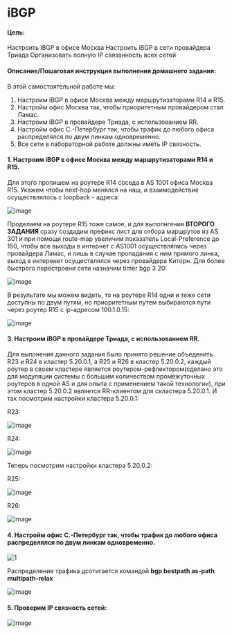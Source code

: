 # iBGP





#### Цель:

Настроить iBGP в офисе Москва
Настроить iBGP в сети провайдера Триада
Организовать полную IP связанность всех сетей



#### Описание/Пошаговая инструкция выполнения домашнего задания:

В этой самостоятельной работе мы:

1. Настроим iBGP в офисе Москва между маршрутизаторами R14 и R15.
2. Настройм офис Москва так, чтобы приоритетным провайдером стал Ламас.
3. Настроим iBGP в провайдере Триада, с использованием RR.
4. Настройм офис С.-Петербург так, чтобы трафик до любого офиса распределялся по двум линкам одновременно.
5. Все сети в лабораторной работе должны иметь IP связность.





#### 1. Настроим iBGP в офисе Москва между маршрутизаторами R14 и R15.

Для этого пропишем на роутере R14 соседа в AS 1001 офиса Москва R15. Укажем чтобы next-hop менялся на наш, и взаимодействие осуществлялось с loopback - адреса:



![image](https://github.com/SalminKHV/OTUS/assets/130359715/42b1241f-11de-47c5-beb3-af4da2d75e3b)



Проделаем на роутере R15 тоже самое, и для выполнгения **ВТОРОГО ЗАДАНИЯ** сразу создадим префикс лист для отбора маршрутов из AS 301 и при помощи route-map увеличим показатель Local-Preference до 150,  чтобы все выходы в интернет с AS1001 осуществлялись через провайдера Ламас, и лишь в случае пропадания с ним прямого линка, выход в интеренет осуществлялся через провайдера Киторн. Для более быстрого перестроени сети назначим timer bgp 3 20:

![image](https://github.com/SalminKHV/OTUS/assets/130359715/203d8587-a9fb-4edb-9bdd-82a0660149c0)



В результате мы можем видеть, то на роутере R14 одни и теже сети доступны по двум путям, но приоритетным путем выбираются пути через роутер R15 c ip-адресом 100.1.0.15:

![image](https://github.com/SalminKHV/OTUS/assets/130359715/925f487d-2fd5-440e-9b4e-966c5d5d064c)



#### 3. Настроим iBGP в провайдере Триада, с использованием RR.

Для выпонения данного задания было принято решение объеденить R23 и R24 в кластер 5.20.0.1, а R25 и R26 в кластер 5.20.0.2, каждый роутер в своем кластере является роутером-рефлектором(сделано это для модуляции системы с большим количеством промежуточных роутеров в одной AS и для опыта с применением такой технологии), при этом кластер 5.20.0.2  является RR-клиентом для скластера 5.20.0.1.  И так посмотрим настройки кластера 5.20.0.1:

R23:

![image](https://github.com/SalminKHV/OTUS/assets/130359715/2581c617-a6f3-4736-806a-ee3bfb68ea9e)



R24: 

![image](https://github.com/SalminKHV/OTUS/assets/130359715/e62f7370-fcc1-406a-a2bd-00b36c9365ba)

Теперь посмотрим настройки кластера 5.20.0.2:

R25:

![image](https://github.com/SalminKHV/OTUS/assets/130359715/0897cd41-eca4-4026-8a51-6f71d67dca8c)

R26: 

![image](https://github.com/SalminKHV/OTUS/assets/130359715/3164ce2e-e780-4828-9923-a72d82ea965c)



#### 4. Настройм офис С.-Петербург так, чтобы трафик до любого офиса распределялся по двум линкам одновременно.



![1](https://github.com/SalminKHV/OTUS/assets/130359715/f99bc4da-0580-4f9e-bd0d-ca4680a07579)



Распределение трафика дсотигается командой **bgp bestpath as-path multipath-relax**

![image](https://github.com/SalminKHV/OTUS/assets/130359715/73d776ad-3313-4ec2-b637-38bf7f26f3e2)



#### 5. Проверим IP связность сетей:

![image](https://github.com/SalminKHV/OTUS/assets/130359715/4a920a94-ca80-442b-af7e-225e39b27b67)
